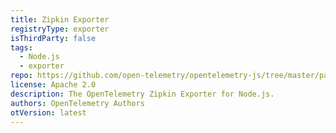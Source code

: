 ```yaml
---
title: Zipkin Exporter
registryType: exporter
isThirdParty: false
tags:
  - Node.js
  - exporter
repo: https://github.com/open-telemetry/opentelemetry-js/tree/master/packages/opentelemetry-exporter-zipkin
license: Apache 2.0
description: The OpenTelemetry Zipkin Exporter for Node.js.
authors: OpenTelemetry Authors
otVersion: latest
---
```

